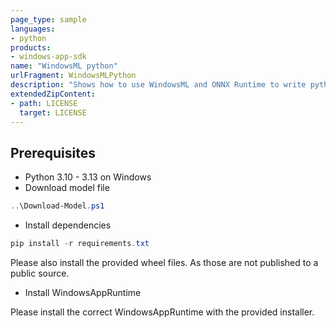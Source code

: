 ```yaml
---
page_type: sample
languages:
- python
products:
- windows-app-sdk
name: "WindowsML python"
urlFragment: WindowsMLPython
description: "Shows how to use WindowsML and ONNX Runtime to write python machine learning projects that runs across Windows AI hardware."
extendedZipContent:
- path: LICENSE
  target: LICENSE
---
```


## Prerequisites
* Python 3.10 - 3.13 on Windows
* Download model file
```PowerShell
..\Download-Model.ps1
```
* Install dependencies
```PowerShell
pip install -r requirements.txt
```
Please also install the provided wheel files. As those are not published to a public source.
* Install WindowsAppRuntime

Please install the correct WindowsAppRuntime with the provided installer.
